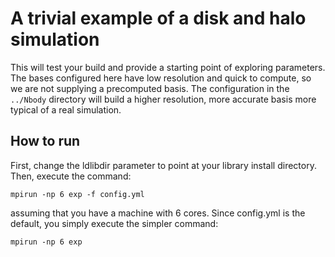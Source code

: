 # A trivial example of a disk and halo simulation 

This will test your build and provide a starting point of exploring 
parameters.  The bases configured here have low resolution and quick to 
compute, so we are not supplying a precomputed basis.  The configuration 
in the `../Nbody` directory will build a higher resolution, more accurate 
basis more typical of a real simulation.

## How to run

First, change the ldlibdir parameter to point at your
library install directory.  Then, execute the command:

    mpirun -np 6 exp -f config.yml

assuming that you have a machine with 6 cores.  Since config.yml is
the default, you simply execute the simpler command:

    mpirun -np 6 exp
